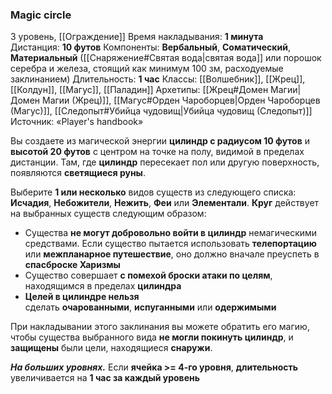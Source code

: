 ### Magic circle

3 уровень, [[Ограждение]]
Время накладывания: **1 минута**
Дистанция: **10 футов**
Компоненты: **Вербальный**, **Соматический**, **Материальный** ([[Снаряжение#Святая вода|святая вода]] или порошок серебра и железа, стоящий как минимум 100 зм, расходуемые заклинанием)
Длительность: **1 час**
Классы: [[Волшебник]], [[Жрец]], [[Колдун]], [[Магус]], [[Паладин]]
Архетипы: [[Жрец#Домен Магии|Домен Магии (Жрец)]], [[Магус#Орден Чароборцев|Орден Чароборцев (Магус)]], [[Следопыт#Убийца чудовищ|Убийца чудовищ (Следопыт)]]
Источник: «Player's handbook»

Вы создаете из магической энергии **цилиндр с радиусом 10 футов** и **высотой 20 футов** с центром на точке на полу, видимой в пределах дистанции. Там, где **цилиндр** пересекает пол или другую поверхность, появляются **светящиеся руны**.

Выберите **1 или несколько** видов существ из следующего списка: **Исчадия**, **Небожители**, **Нежить**, **Феи** или **Элементали**. **Круг** действует на выбранных существ следующим образом:

- Существа **не могут добровольно войти в цилиндр** немагическими средствами. Если существо пытается использовать **телепортацию** или **межпланарное путешествие**, оно должно вначале преуспеть в **спасброске Харизмы**
- Существо совершает **с помехой броски атаки по целям**, находящимся в пределах **цилиндра**
- **Целей в цилиндре нельзя** сделать **очарованными**, **испуганными** или **одержимыми**

При накладывании этого заклинания вы можете обратить его магию, чтобы существа выбранного вида **не могли покинуть цилиндр**, и **защищены** были цели, находящиеся **снаружи**.

**_На больших уровнях._** Если **ячейка >= 4-го уровня**, **длительность** увеличивается на **1 час за каждый уровень**